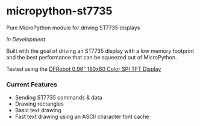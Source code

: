# micropython-st7735
Pure MicroPython module for driving ST7735 displays

*In Development*

Built with the goal of driving an ST7735 display with a low memory footprint and the best performance that can be squeezed out of MicroPython.

Tested using the [DFRobot 0.96" 160x80 Color SPI TFT Display](https://www.dfrobot.com/product-2445.html)

### Current Features
* Sending ST7735 commands & data
* Drawing rectangles
* Basic text drawing
* Fast text drawing using an ASCII character font cache
